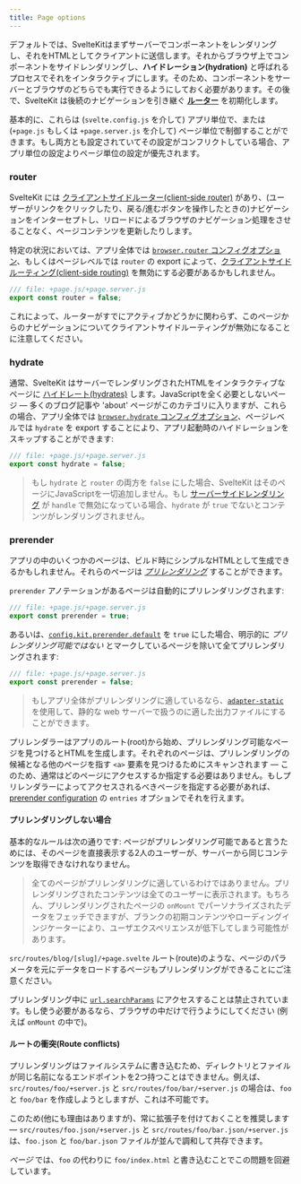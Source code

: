 ```yaml
---
title: Page options
---
```


デフォルトでは、SvelteKitはまずサーバーでコンポーネントをレンダリングし、それをHTMLとしてクライアントに送信します。それからブラウザ上でコンポーネントをサイドレンダリングし、**ハイドレーション(hydration)** と呼ばれるプロセスでそれをインタラクティブにします。そのため、コンポーネントをサーバーとブラウザのどちらでも実行できるようにしておく必要があります。その後で、SvelteKit は後続のナビゲーションを引き継ぐ [**ルーター**](/docs/routing) を初期化します。

基本的に、これらは (`svelte.config.js` を介して) アプリ単位で、または (`+page.js` もしくは `+page.server.js` を介して) ページ単位で制御することができます。もし両方とも設定されていてその設定がコンフリクトしている場合、アプリ単位の設定よりページ単位の設定が優先されます。

### router

SvelteKit には [クライアントサイドルーター(client-side router)](/docs/appendix#routing) があり、(ユーザーがリンクをクリックしたり、戻る/進むボタンを操作したときの)ナビゲーションをインターセプトし、リロードによるブラウザのナビゲーション処理をさせることなく、ページコンテンツを更新したりします。

特定の状況においては、アプリ全体では [`browser.router` コンフィグオプション](/docs/configuration#browser)、もしくはページレベルでは `router` の export によって、[クライアントサイドルーティング(client-side routing)](/docs/appendix#routing) を無効にする必要があるかもしれません。

```js
/// file: +page.js/+page.server.js
export const router = false;
```

これによって、ルーターがすでにアクティブかどうかに関わらず、このページからのナビゲーションについてクライアントサイドルーティングが無効になることに注意してください。

### hydrate

通常、SvelteKit はサーバーでレンダリングされたHTMLをインタラクティブなページに [ハイドレート(hydrates)](/docs/appendix#hydration) します。JavaScriptを全く必要としないページ — 多くのブログ記事や 'about' ページがこのカテゴリに入りますが、これらの場合、アプリ全体では [`browser.hydrate` コンフィグオプション](/docs/configuration#browser)、ページレベルでは `hydrate` を export することにより、アプリ起動時のハイドレーションをスキップすることができます:

```js
/// file: +page.js/+page.server.js
export const hydrate = false;
```

> もし `hydrate` と `router` の両方を `false` にした場合、SvelteKit はそのページにJavaScriptを一切追加しません。もし [サーバーサイドレンダリング](/docs/hooks#handle) が `handle` で無効になっている場合、`hydrate` が `true` でないとコンテンツがレンダリングされません。

### prerender

アプリの中のいくつかのページは、ビルド時にシンプルなHTMLとして生成できるかもしれません。それらのページは [_プリレンダリング_](/docs/appendix#prerendering) することができます。

`prerender` アノテーションがあるページは自動的にプリレンダリングされます:

```js
/// file: +page.js/+page.server.js
export const prerender = true;
```

あるいは、[`config.kit.prerender.default`](/docs/configuration#prerender) を `true` にした場合、明示的に _プリレンダリング可能ではない_ とマークしているページを除いて全てプリレンダリングされます:

```js
/// file: +page.js/+page.server.js
export const prerender = false;
```

> もしアプリ全体がプリレンダリングに適しているなら、[`adapter-static`](https://github.com/sveltejs/kit/tree/master/packages/adapter-static) を使用して、静的な web サーバーで扱うのに適した出力ファイルにすることができます。

プリレンダラーはアプリのルート(root)から始め、プリレンダリング可能なページを見つけるとHTMLを生成します。それぞれのページは、プリレンダリングの候補となる他のページを指す `<a>` 要素を見つけるためにスキャンされます — このため、通常はどのページにアクセスするか指定する必要はありません。もしプリレンダラーによってアクセスされるべきページを指定する必要があれば、[prerender configuration](/docs/configuration#prerender) の `entries` オプションでそれを行えます。

#### プリレンダリングしない場合

基本的なルールは次の通りです: ページがプリレンダリング可能であると言うためには、そのページを直接表示する2人のユーザーが、サーバーから同じコンテンツを取得できなけれなりません。

> 全てのページがプリレンダリングに適しているわけではありません。プリレンダリングされたコンテンツは全てのユーザーに表示されます。もちろん、プリレンダリングされたページの `onMount` でパーソナライズされたデータをフェッチできますが、ブランクの初期コンテンツやローディングインジケーターにより、ユーザエクスペリエンスが低下してしまう可能性があります。

`src/routes/blog/[slug]/+page.svelte` ルート(route)のような、ページのパラメータを元にデータをロードするページもプリレンダリングができることにご注意ください。

プリレンダリング中に [`url.searchParams`](/docs/load#input-url) にアクセスすることは禁止されています。もし使う必要があるなら、ブラウザの中だけで行うようにしてください (例えば `onMount` の中で)。

#### ルートの衝突(Route conflicts)

プリレンダリングはファイルシステムに書き込むため、ディレクトリとファイルが同じ名前になるエンドポイントを2つ持つことはできません。例えば、`src/routes/foo/+server.js` と `src/routes/foo/bar/+server.js` の場合は、`foo` と `foo/bar` を作成しようとしますが、これは不可能です。

このため(他にも理由はありますが)、常に拡張子を付けておくことを推奨します — `src/routes/foo.json/+server.js` と `src/routes/foo/bar.json/+server.js` は、`foo.json` と `foo/bar.json` ファイルが並んで調和して共存できます。

_ページ_ では、`foo` の代わりに `foo/index.html` と書き込むことでこの問題を回避しています。
